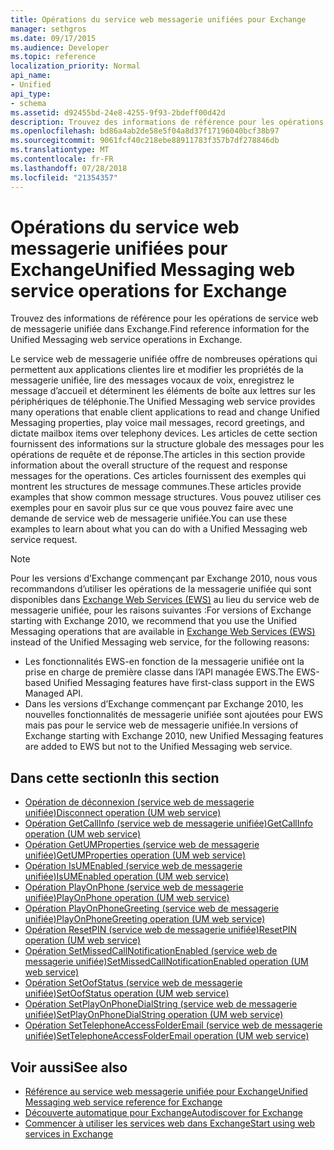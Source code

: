 ```yaml
---
title: Opérations du service web messagerie unifiées pour Exchange
manager: sethgros
ms.date: 09/17/2015
ms.audience: Developer
ms.topic: reference
localization_priority: Normal
api_name:
- Unified
api_type:
- schema
ms.assetid: d92455bd-24e8-4255-9f93-2bdeff00d42d
description: Trouvez des informations de référence pour les opérations de service web de messagerie unifiée dans Exchange.
ms.openlocfilehash: bd86a4ab2de58e5f04a8d37f17196040bcf38b97
ms.sourcegitcommit: 9061fcf40c218ebe88911783f357b7df278846db
ms.translationtype: MT
ms.contentlocale: fr-FR
ms.lasthandoff: 07/28/2018
ms.locfileid: "21354357"
---
```

# <a name="unified-messaging-web-service-operations-for-exchange"></a><span data-ttu-id="20e36-103">Opérations du service web messagerie unifiées pour Exchange</span><span class="sxs-lookup"><span data-stu-id="20e36-103">Unified Messaging web service operations for Exchange</span></span>

<span data-ttu-id="20e36-104">Trouvez des informations de référence pour les opérations de service web de messagerie unifiée dans Exchange.</span><span class="sxs-lookup"><span data-stu-id="20e36-104">Find reference information for the Unified Messaging web service operations in Exchange.</span></span>
  
<span data-ttu-id="20e36-105">Le service web de messagerie unifiée offre de nombreuses opérations qui permettent aux applications clientes lire et modifier les propriétés de la messagerie unifiée, lire des messages vocaux de voix, enregistrez le message d’accueil et déterminent les éléments de boîte aux lettres sur les périphériques de téléphonie.</span><span class="sxs-lookup"><span data-stu-id="20e36-105">The Unified Messaging web service provides many operations that enable client applications to read and change Unified Messaging properties, play voice mail messages, record greetings, and dictate mailbox items over telephony devices.</span></span> <span data-ttu-id="20e36-106">Les articles de cette section fournissent des informations sur la structure globale des messages pour les opérations de requête et de réponse.</span><span class="sxs-lookup"><span data-stu-id="20e36-106">The articles in this section provide information about the overall structure of the request and response messages for the operations.</span></span> <span data-ttu-id="20e36-107">Ces articles fournissent des exemples qui montrent les structures de message communes.</span><span class="sxs-lookup"><span data-stu-id="20e36-107">These articles provide examples that show common message structures.</span></span> <span data-ttu-id="20e36-108">Vous pouvez utiliser ces exemples pour en savoir plus sur ce que vous pouvez faire avec une demande de service web de messagerie unifiée.</span><span class="sxs-lookup"><span data-stu-id="20e36-108">You can use these examples to learn about what you can do with a Unified Messaging web service request.</span></span>
  
> [!NOTE]
> <span data-ttu-id="20e36-109">Pour les versions d’Exchange commençant par Exchange 2010, nous vous recommandons d’utiliser les opérations de la messagerie unifiée qui sont disponibles dans [Exchange Web Services (EWS)](http://msdn.microsoft.com/library/60285497-0c4e-4e51-84e1-34dd6d89a5d8%28Office.15%29.aspx) au lieu du service web de messagerie unifiée, pour les raisons suivantes :</span><span class="sxs-lookup"><span data-stu-id="20e36-109">For versions of Exchange starting with Exchange 2010, we recommend that you use the Unified Messaging operations that are available in [Exchange Web Services (EWS)](http://msdn.microsoft.com/library/60285497-0c4e-4e51-84e1-34dd6d89a5d8%28Office.15%29.aspx) instead of the Unified Messaging web service, for the following reasons:</span></span> 
> - <span data-ttu-id="20e36-110">Les fonctionnalités EWS-en fonction de la messagerie unifiée ont la prise en charge de première classe dans l’API managée EWS.</span><span class="sxs-lookup"><span data-stu-id="20e36-110">The EWS-based Unified Messaging features have first-class support in the EWS Managed API.</span></span> 
> - <span data-ttu-id="20e36-111">Dans les versions d’Exchange commençant par Exchange 2010, les nouvelles fonctionnalités de messagerie unifiée sont ajoutées pour EWS mais pas pour le service web de messagerie unifiée.</span><span class="sxs-lookup"><span data-stu-id="20e36-111">In versions of Exchange starting with Exchange 2010, new Unified Messaging features are added to EWS but not to the Unified Messaging web service.</span></span> 
  
## <a name="in-this-section"></a><span data-ttu-id="20e36-112">Dans cette section</span><span class="sxs-lookup"><span data-stu-id="20e36-112">In this section</span></span>
<span data-ttu-id="20e36-113"><a name="bk_InThisSection"> </a></span><span class="sxs-lookup"><span data-stu-id="20e36-113"></span></span>

- [<span data-ttu-id="20e36-114">Opération de déconnexion (service web de messagerie unifiée)</span><span class="sxs-lookup"><span data-stu-id="20e36-114">Disconnect operation (UM web service)</span></span>](disconnect-operation-um-web-service.md)    
- [<span data-ttu-id="20e36-115">Opération GetCallInfo (service web de messagerie unifiée)</span><span class="sxs-lookup"><span data-stu-id="20e36-115">GetCallInfo operation (UM web service)</span></span>](getcallinfo-operation-um-web-service.md)   
- [<span data-ttu-id="20e36-116">Opération GetUMProperties (service web de messagerie unifiée)</span><span class="sxs-lookup"><span data-stu-id="20e36-116">GetUMProperties operation (UM web service)</span></span>](getumproperties-operation-um-web-service.md)   
- [<span data-ttu-id="20e36-117">Opération IsUMEnabled (service web de messagerie unifiée)</span><span class="sxs-lookup"><span data-stu-id="20e36-117">IsUMEnabled operation (UM web service)</span></span>](isumenabled-operation-um-web-service.md)   
- [<span data-ttu-id="20e36-118">Opération PlayOnPhone (service web de messagerie unifiée)</span><span class="sxs-lookup"><span data-stu-id="20e36-118">PlayOnPhone operation (UM web service)</span></span>](playonphone-operation-um-web-service.md)   
- [<span data-ttu-id="20e36-119">Opération PlayOnPhoneGreeting (service web de messagerie unifiée)</span><span class="sxs-lookup"><span data-stu-id="20e36-119">PlayOnPhoneGreeting operation (UM web service)</span></span>](playonphonegreeting-operation-um-web-service.md)   
- [<span data-ttu-id="20e36-120">Opération ResetPIN (service web de messagerie unifiée)</span><span class="sxs-lookup"><span data-stu-id="20e36-120">ResetPIN operation (UM web service)</span></span>](resetpin-operation-um-web-service.md)   
- [<span data-ttu-id="20e36-121">Opération SetMissedCallNotificationEnabled (service web de messagerie unifiée)</span><span class="sxs-lookup"><span data-stu-id="20e36-121">SetMissedCallNotificationEnabled operation (UM web service)</span></span>](setmissedcallnotificationenabled-operation-um-web-service.md)  
- [<span data-ttu-id="20e36-122">Opération SetOofStatus (service web de messagerie unifiée)</span><span class="sxs-lookup"><span data-stu-id="20e36-122">SetOofStatus operation (UM web service)</span></span>](setoofstatus-operation-um-web-service.md)    
- [<span data-ttu-id="20e36-123">Opération SetPlayOnPhoneDialString (service web de messagerie unifiée)</span><span class="sxs-lookup"><span data-stu-id="20e36-123">SetPlayOnPhoneDialString operation (UM web service)</span></span>](setplayonphonedialstring-operation-um-web-service.md)   
- [<span data-ttu-id="20e36-124">Opération SetTelephoneAccessFolderEmail (service web de messagerie unifiée)</span><span class="sxs-lookup"><span data-stu-id="20e36-124">SetTelephoneAccessFolderEmail operation (UM web service)</span></span>](settelephoneaccessfolderemail-operation-um-web-service.md)
    
## <a name="see-also"></a><span data-ttu-id="20e36-125">Voir aussi</span><span class="sxs-lookup"><span data-stu-id="20e36-125">See also</span></span>

- [<span data-ttu-id="20e36-126">Référence au service web messagerie unifiée pour Exchange</span><span class="sxs-lookup"><span data-stu-id="20e36-126">Unified Messaging web service reference for Exchange</span></span>](unified-messaging-web-service-reference-for-exchange.md)
- [<span data-ttu-id="20e36-127">Découverte automatique pour Exchange</span><span class="sxs-lookup"><span data-stu-id="20e36-127">Autodiscover for Exchange</span></span>](../exchange-web-services/autodiscover-for-exchange.md)
- [<span data-ttu-id="20e36-128">Commencer à utiliser les services web dans Exchange</span><span class="sxs-lookup"><span data-stu-id="20e36-128">Start using web services in Exchange</span></span>](../exchange-web-services/start-using-web-services-in-exchange.md)
    

